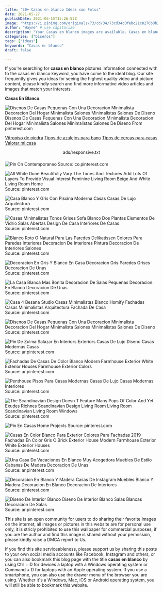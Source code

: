 ```yaml
---
title: "20+ Casas en blanco Ideas con Fotos"
date: 2021-05-27
publishDate: 2021-06-15T15:26:52Z
image: "https://i.pinimg.com/originals/73/cd/34/73cd34c0febc21c8270b0b2feee1bfec.jpg"
author: "Wayne" # use capitalize
description: "Your Casas en blanco images are available. Casas en blanco are a topic that is being searched for and liked by netizens now. You can Download the Casas en blanco files here. Find and Download all royalty-free photos."
categories: ["Diseños"]
tags: ["ideas"]
keywords: "Casas en blanco"
draft: false

---
```


If you're searching for **casas en blanco** pictures information connected with to the casas en blanco keyword, you have come to the ideal  blog.  Our site frequently  gives you  ideas  for seeing  the highest  quality video and picture  content, please kindly search and find more informative video articles and images  that match your interests.

**Casas En Blanco**. 

![Disenos De Casas Pequenas Con Una Decoracion Minimalista Decoracion Del Hogar Minimalista Salones Minimalistas Salones De Diseno](https://i.pinimg.com/originals/e4/6c/1a/e46c1ac77ff26c54f94d7618ce9662de.jpg "Disenos De Casas Pequenas Con Una Decoracion Minimalista Decoracion Del Hogar Minimalista Salones Minimalistas Salones De Diseno")
Disenos De Casas Pequenas Con Una Decoracion Minimalista Decoracion Del Hogar Minimalista Salones Minimalistas Salones De Diseno From pinterest.com

[Vitropiso de piedra](/vitropiso-de-piedra/)
[Tipos de azulejos para bano](/tipos-de-azulejos-para-bano/)
[Tipos de cercas para casas](/tipos-de-cercas-para-casas/)
[Valorar mi casa](/valorar-mi-casa/)
<center><noscript><span>ads/responsive.txt</span></noscript></center>


### 

 


![Pin On Contemporaneo](https://i.pinimg.com/564x/26/1a/cb/261acbb1f27d10b85862bcafee7a387e.jpg "Pin On Contemporaneo")
Source: co.pinterest.com

 

![All White Done Beautifully Vary The Tones And Textures Add Lots Of Layers To Provide Visual Interest Feminine Living Room Beige And White Living Room Home](https://i.pinimg.com/originals/b1/39/98/b139987419949b7dec4156703b47ce15.jpg "All White Done Beautifully Vary The Tones And Textures Add Lots Of Layers To Provide Visual Interest Feminine Living Room Beige And White Living Room Home")
Source: pinterest.com

 

![Casa Blanco Y Gris Con Piscina Moderna Casas Casas De Lujo Arquitectura](https://i.pinimg.com/originals/c5/3e/ae/c53eaecaa425c7bb7e22c2461a10bb04.jpg "Casa Blanco Y Gris Con Piscina Moderna Casas Casas De Lujo Arquitectura")
Source: pinterest.com

 

![Casas Minimalistas Tonos Grises Sofa Blanco Dos Plantas Elementos De Vidrio Salas Abertas Design De Casa Interiores De Casas](https://i.pinimg.com/736x/44/e3/ba/44e3bab112a3db3f610ab2cdecc9c142.jpg "Casas Minimalistas Tonos Grises Sofa Blanco Dos Plantas Elementos De Vidrio Salas Abertas Design De Casa Interiores De Casas")
Source: pinterest.com

 

![Blanco Roto O Natural Para Las Paredes Delikatissen Colores Para Paredes Interiores Decoracion De Interiores Pintura Decoracion De Interiores Salones](https://i.pinimg.com/originals/c6/8c/ca/c68cca3b7917c07e36eddcfb54c356a6.jpg "Blanco Roto O Natural Para Las Paredes Delikatissen Colores Para Paredes Interiores Decoracion De Interiores Pintura Decoracion De Interiores Salones")
Source: pinterest.com

 

![Decoracion En Gris Y Blanco En Casa Decoracion Gris Paredes Grises Decoracion De Unas](https://i.pinimg.com/originals/0c/e6/d6/0ce6d6225ffe18700e5179f2dc24151b.jpg "Decoracion En Gris Y Blanco En Casa Decoracion Gris Paredes Grises Decoracion De Unas")
Source: pinterest.com

 

![La Casa Blanca Mas Bonita Decoracion De Salas Pequenas Decoracion En Blanco Decoracion De Unas](https://i.pinimg.com/originals/f8/13/90/f813908e175ba1d564cf58f198ae3fc6.jpg "La Casa Blanca Mas Bonita Decoracion De Salas Pequenas Decoracion En Blanco Decoracion De Unas")
Source: pinterest.com

 

![Casa 4 Besana Studio Casas Minimalistas Blanco Homify Fachadas Casas Minimalistas Arquitectura Fachada De Casa](https://i.pinimg.com/originals/91/ae/ec/91aeecf6e0defca17900bc36fec6d59a.jpg "Casa 4 Besana Studio Casas Minimalistas Blanco Homify Fachadas Casas Minimalistas Arquitectura Fachada De Casa")
Source: pinterest.com

 

![Disenos De Casas Pequenas Con Una Decoracion Minimalista Decoracion Del Hogar Minimalista Salones Minimalistas Salones De Diseno](https://i.pinimg.com/originals/e4/6c/1a/e46c1ac77ff26c54f94d7618ce9662de.jpg "Disenos De Casas Pequenas Con Una Decoracion Minimalista Decoracion Del Hogar Minimalista Salones Minimalistas Salones De Diseno")
Source: pinterest.com

 

![Pin De Zulma Salazar En Interiors Exteriors Casas De Lujo Diseno Casas Modernas Casas](https://i.pinimg.com/originals/e1/3c/a2/e13ca29e0c92994e8739019014613d59.jpg "Pin De Zulma Salazar En Interiors Exteriors Casas De Lujo Diseno Casas Modernas Casas")
Source: ar.pinterest.com

 

![Fachadas De Casas De Color Blanco Modern Farmhouse Exterior White Exterior Houses Farmhouse Exterior Colors](https://i.pinimg.com/originals/1c/28/e7/1c28e781d48a8aa964927a54e928b236.jpg "Fachadas De Casas De Color Blanco Modern Farmhouse Exterior White Exterior Houses Farmhouse Exterior Colors")
Source: ar.pinterest.com

 

![Penthouse Pisos Para Casas Modernas Casas De Lujo Casas Modernas Interiores](https://i.pinimg.com/originals/9c/58/b2/9c58b25714d93b07a44940ab1cf10222.jpg "Penthouse Pisos Para Casas Modernas Casas De Lujo Casas Modernas Interiores")
Source: pinterest.com

 

![The Scandinavian Design Doesn T Feature Many Pops Of Color And Yet Exudes Richnes Scandinavian Design Living Room Living Room Scandinavian Living Room Windows](https://i.pinimg.com/originals/05/84/c7/0584c790937e5d2ece87b3a0e6709fef.jpg "The Scandinavian Design Doesn T Feature Many Pops Of Color And Yet Exudes Richnes Scandinavian Design Living Room Living Room Scandinavian Living Room Windows")
Source: pinterest.com

 

![Pin En Casas Home Projects](https://i.pinimg.com/originals/1d/e0/02/1de00249b0bf6057d442f3115bc03571.jpg "Pin En Casas Home Projects")
Source: pinterest.com

 

![Casas En Color Blanco Para Exterior Colores Para Fachadas 2019 Fachadas En Color Gris C Brick Exterior House Modern Farmhouse Exterior White Exterior Houses](https://i.pinimg.com/564x/c9/14/7b/c9147b085dc581b3ce7fa85b325dd65b.jpg "Casas En Color Blanco Para Exterior Colores Para Fachadas 2019 Fachadas En Color Gris C Brick Exterior House Modern Farmhouse Exterior White Exterior Houses")
Source: pinterest.com

 

![Una Casa De Vacaciones En Blanco Muy Acogedora Muebles De Estilo Cabanas De Madera Decoracion De Unas](https://i.pinimg.com/originals/cd/27/9a/cd279ad7e9cf08c4e3dae2a504d39b39.jpg "Una Casa De Vacaciones En Blanco Muy Acogedora Muebles De Estilo Cabanas De Madera Decoracion De Unas")
Source: ar.pinterest.com

 

![Decoracion En Blanco Y Madera Casas De Instagram Muebles Blanco Y Madera Decoracion En Blanco Decoracion De Interiores](https://i.pinimg.com/736x/7d/e3/f8/7de3f821044076758fb52cd1970cbdbd.jpg "Decoracion En Blanco Y Madera Casas De Instagram Muebles Blanco Y Madera Decoracion En Blanco Decoracion De Interiores")
Source: pinterest.com

 

![Diseno De Interior Blanco Diseno De Interior Blanco Salas Blancas Decoracion De Salas](https://i.pinimg.com/originals/73/cd/34/73cd34c0febc21c8270b0b2feee1bfec.jpg "Diseno De Interior Blanco Diseno De Interior Blanco Salas Blancas Decoracion De Salas")
Source: ar.pinterest.com

 

This site is an open community for users to do sharing their favorite images on the internet, all images or pictures in this website are for personal use only, it is stricly prohibited to use this wallpaper for commercial purposes, if you are the author and find this image is shared without your permission, please kindly raise a DMCA report to Us.

If you find this site serviceableness, please support us by sharing this posts to your own social media accounts like Facebook, Instagram and others, or you can also bookmark this blog page with the title **casas en blanco** by using Ctrl + D for devices a laptop with a Windows operating system or Command + D for laptops with an Apple operating system. If you use a smartphone, you can also use the drawer menu of the browser you are using. Whether it's a Windows, Mac, iOS or Android operating system, you will still be able to bookmark this website.
